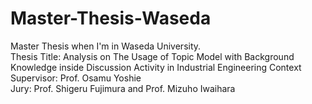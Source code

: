 # Master-Thesis-Waseda
Master Thesis when I'm in Waseda University.\
Thesis Title: Analysis on The Usage of Topic Model with Background Knowledge inside Discussion Activity in Industrial Engineering Context \
Supervisor: Prof. Osamu Yoshie \
Jury: Prof. Shigeru Fujimura and Prof. Mizuho Iwaihara
